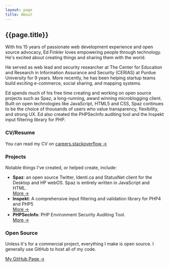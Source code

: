 ```yaml
---
layout: page
title: About
---
```


## {{page.title}} ##

With his 15 years of passionate web development experience and open
source advocacy, Ed Finkler loves empowering people through
technology. He's excited about creating things and sharing them with
the world.

He served as web lead and security researcher at The Center for
Education and Research in Information Assurance and Security (CERIAS)
at Purdue University for 9 years. More recently, he has been helping
startup teams build exciting e-commerce, social sharing, and mapping
systems.

Ed spends much of his free time creating and working on open source
projects such as Spaz, a long-running, award winning
microblogging client. Built on open technologies like JavaScript,
HTML5 and CSS, Spaz continues to be the choice of thousands of users
who value transparency, flexibility, and strong UX. Ed also created
the PHPSecInfo auditing tool and the Inspekt input filtering library
for PHP.

### CV/Resume ###

You can read my CV on [careers.stackoverflow &#x2192;](http://careers.stackoverflow.com/funkatron)


### Projects ###

Notable things I've created, or helped create, include:

 * **Spaz**: an open source Twitter, Identi.ca and StatusNet client for the Desktop and HP webOS. Spaz is entirely written in JavaScript and HTML.   
   [More &#x2192;](http://getspaz.com)
 * **Inspekt**: A comprehensive input filtering and validation library for PHP4 and PHP5   
   [More &#x2192;](http://funkatron.github.com/inspekt/)
 * **PHPSecInfo**: PHP Environment Security Auditing Tool.   
   [More &#x2192;](http://phpsec.org/projects/phpsecinfo/)


### Open Source ###

Unless it's for a commercial project, everything I make is open source. I generally use GitHub to host all of my code.

[My GitHub Page &#x2192;](http://github.com/funkatron)
